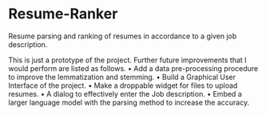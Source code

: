 # Resume-Ranker
Resume parsing and ranking of resumes in accordance to a given job description.

This is just a prototype of the project. Further future improvements that I would perform are listed as follows.
•	Add a data pre-processing procedure to improve the lemmatization and stemming.
•	Build a Graphical User Interface of the project.
•	Make a droppable widget for files to upload resumes.
•	A dialog to effectively enter the Job description.
•	Embed a larger language model with the parsing method to increase the accuracy.

